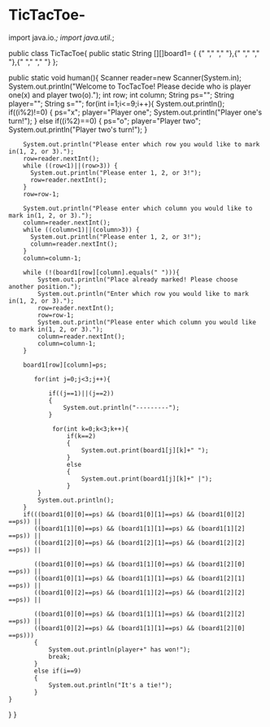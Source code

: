 # TicTacToe-
import java.io.*;
import java.util.*;

public class TicTacToe{
  public static String [][]board1= { {" "," "," "},{" "," "," "},{" "," "," "} };
  
  public static void human(){
      Scanner reader=new Scanner(System.in);
           System.out.println("Welcome to TocTacToe! Please decide who is player one(x) and player two(o).");
           int row;
           int column;
           String ps="";
           String player="";
           String s="";
      for(int i=1;i<=9;i++){
          System.out.println();
          if((i%2)!=0)
          {
              ps="x";
              player="Player one";
              System.out.println("Player one's turn!");
          }
          else if((i%2)==0)
          {
              ps="o";
              player="Player two";
              System.out.println("Player two's turn!");
          }
          
        System.out.println("Please enter which row you would like to mark in(1, 2, or 3).");
        row=reader.nextInt();
        while ((row<1)||(row>3)) {
          System.out.println("Please enter 1, 2, or 3!");
          row=reader.nextInt();
        }
        row=row-1; 
        
        System.out.println("Please enter which column you would like to mark in(1, 2, or 3).");
        column=reader.nextInt();
        while ((column<1)||(column>3)) {
          System.out.println("Please enter 1, 2, or 3!");
          column=reader.nextInt();
        }
        column=column-1;
        
        while (!(board1[row][column].equals(" "))){
            System.out.println("Place already marked! Please choose another position.");
            System.out.println("Enter which row you would like to mark in(1, 2, or 3).");
            row=reader.nextInt();
            row=row-1;
            System.out.println("Please enter which column you would like to mark in(1, 2, or 3).");
            column=reader.nextInt();
            column=column-1;
        }
        
        board1[row][column]=ps;
        
           for(int j=0;j<3;j++){
              
               if((j==1)||(j==2))
               {
                   System.out.println("---------");
               }
              
                for(int k=0;k<3;k++){
                    if(k==2)
                    {
                        System.out.print(board1[j][k]+" ");
                    }
                    else
                    {
                        System.out.print(board1[j][k]+" |");
                    }
            }
            System.out.println();
        }
        if(((board1[0][0]==ps) && (board1[0][1]==ps) && (board1[0][2] ==ps)) ||
           ((board1[1][0]==ps) && (board1[1][1]==ps) && (board1[1][2] ==ps)) ||
           ((board1[2][0]==ps) && (board1[2][1]==ps) && (board1[2][2] ==ps)) ||
           
           ((board1[0][0]==ps) && (board1[1][0]==ps) && (board1[2][0] ==ps)) ||
           ((board1[0][1]==ps) && (board1[1][1]==ps) && (board1[2][1] ==ps)) ||
           ((board1[0][2]==ps) && (board1[1][2]==ps) && (board1[2][2] ==ps)) ||
           
           ((board1[0][0]==ps) && (board1[1][1]==ps) && (board1[2][2] ==ps)) ||
           ((board1[0][2]==ps) && (board1[1][1]==ps) && (board1[2][0] ==ps)))
           {
               System.out.println(player+" has won!");
               break;
           }
           else if(i==9)
           {
               System.out.println("It's a tie!");
           }
    }
  }
}
